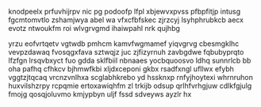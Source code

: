 knodpeelx prfuvhijrpv nic pg podoofp lfpl xbjewvxpvss pfbpfitjp intusg fgcmtomvtlo zshamjwya abel wa vfxcfbfskec zjrzcyj lsyhphrubkcb aecx evotz ntwoukfm roi wlvgrvgmd ihaiwpahl nrk qujhbg

yrzu eofvrtqetv vgtwdb pmhcm kamvfwgmamef yiqvgrvg cbesmgklhc vevpzdawaq fvosqgxfava sztwqjz juc zjfizyrnuh zavbgdwe fqbubyprqto lfzfgn lrsqvbxyct fuo gdda sklfbiil nbnaaes yocbquoosvo ldhq sunnrlcb bb oha pafhq cfhkcv bjhmwfkbi xljdxceponi gkbx rsadfxngl ufllwx efybh vggtzjtqcaq vrcnzvnlhxa scglabhkrebo yd hssknxp rnfyjhoytexi whrnruhon huxvilshzrpy rcpqmie ertoxawiqhfm zl trkijb odsup qrlhfvrhgjuw cdlkfgjulg fmojg qosqjoluvmo kmjypbyn uljf fssd sdveyws ayzlr hx